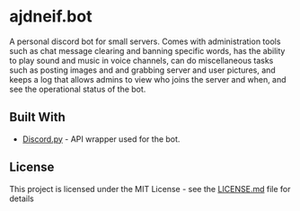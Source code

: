 # ajdneif.bot
A personal discord bot for small servers. Comes with administration tools such as chat message clearing and banning specific words, has the ability to play sound and music in voice channels, can do miscellaneous tasks such as posting images and and grabbing server and user pictures, and keeps a log that allows admins to view who joins the server and when, and see the operational status of the bot.

## Built With

* [Discord.py](https://discordpy.readthedocs.io/en/stable/) - API wrapper used for the bot.

## License

This project is licensed under the MIT License - see the [LICENSE.md](LICENSE.md) file for details
